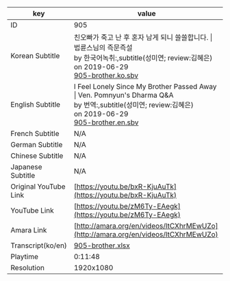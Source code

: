 |  key  |  value  |
|-------|---------|
| ID            | 905 |
| Korean Subtitle | 친오빠가 죽고 난 후 혼자 남게 되니 쓸쓸합니다. \| 법륜스님의 즉문즉설<br>by 한국어녹취:,subtitle(성미연; review:김혜은)<br>on 2019-06-29<br>[905-brother.ko.sbv](https://github.com/jungtosociety/dharma-qna/raw/master/sub/905/905-brother.ko.sbv)<br>|
| English Subtitle | I Feel Lonely Since My Brother Passed Away \| Ven. Pomnyun's Dharma Q&A<br>by 번역:,subtitle(성미연; review:김혜은)<br>on 2019-06-29<br>[905-brother.en.sbv](https://github.com/jungtosociety/dharma-qna/raw/master/sub/905/905-brother.en.sbv)<br>|
| French Subtitle | N/A |
| German Subtitle | N/A |
| Chinese Subtitle | N/A |
| Japanese Subtitle | N/A |
| Original YouTube Link  | [https://youtu.be/bxR-KjuAuTk](https://youtu.be/bxR-KjuAuTk) |
| YouTube Link  | [https://youtu.be/zM6Ty-EAegk](https://youtu.be/zM6Ty-EAegk) |
| Amara Link    | [http://amara.org/en/videos/ltCXhrMEwUZo](http://amara.org/en/videos/ltCXhrMEwUZo) |
| Transcript(ko/en) | [905-brother.xlsx](https://github.com/jungtosociety/dharma-qna/raw/master/sub/905/905-brother.xlsx) |
| Playtime | 0:11:48 |
| Resolution | 1920x1080|
